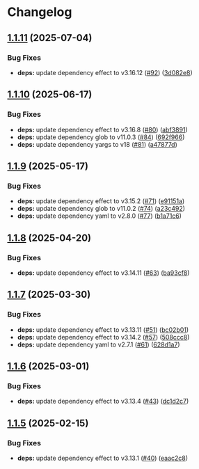# Changelog

## [1.1.11](https://github.com/jpb06/extract-dependencies-from-sources/compare/v1.1.10...v1.1.11) (2025-07-04)


### Bug Fixes

* **deps:** update dependency effect to v3.16.12 ([#92](https://github.com/jpb06/extract-dependencies-from-sources/issues/92)) ([3d082e8](https://github.com/jpb06/extract-dependencies-from-sources/commit/3d082e845e8af2ce2d7a21cf2affb9ccc3089400))

## [1.1.10](https://github.com/jpb06/extract-dependencies-from-sources/compare/v1.1.9...v1.1.10) (2025-06-17)


### Bug Fixes

* **deps:** update dependency effect to v3.16.8 ([#80](https://github.com/jpb06/extract-dependencies-from-sources/issues/80)) ([abf3891](https://github.com/jpb06/extract-dependencies-from-sources/commit/abf38911a2bebe4e3648b6524dd950c7bfdbe920))
* **deps:** update dependency glob to v11.0.3 ([#84](https://github.com/jpb06/extract-dependencies-from-sources/issues/84)) ([692f966](https://github.com/jpb06/extract-dependencies-from-sources/commit/692f966ad605520f3c97c5430eacf626db70a413))
* **deps:** update dependency yargs to v18 ([#81](https://github.com/jpb06/extract-dependencies-from-sources/issues/81)) ([a47877d](https://github.com/jpb06/extract-dependencies-from-sources/commit/a47877dd346c6b5b1e7a429f22aa223caf327dc1))

## [1.1.9](https://github.com/jpb06/extract-dependencies-from-sources/compare/v1.1.8...v1.1.9) (2025-05-17)


### Bug Fixes

* **deps:** update dependency effect to v3.15.2 ([#71](https://github.com/jpb06/extract-dependencies-from-sources/issues/71)) ([e91151a](https://github.com/jpb06/extract-dependencies-from-sources/commit/e91151ae7e7ced78e3af21be0639a2b6b28bae53))
* **deps:** update dependency glob to v11.0.2 ([#74](https://github.com/jpb06/extract-dependencies-from-sources/issues/74)) ([a23c492](https://github.com/jpb06/extract-dependencies-from-sources/commit/a23c492459fee86f2bfce1231fd91a4f79021802))
* **deps:** update dependency yaml to v2.8.0 ([#77](https://github.com/jpb06/extract-dependencies-from-sources/issues/77)) ([b1a71c6](https://github.com/jpb06/extract-dependencies-from-sources/commit/b1a71c64757d50d2d4ff46b1bb82272bbb0856f7))

## [1.1.8](https://github.com/jpb06/extract-dependencies-from-sources/compare/v1.1.7...v1.1.8) (2025-04-20)


### Bug Fixes

* **deps:** update dependency effect to v3.14.11 ([#63](https://github.com/jpb06/extract-dependencies-from-sources/issues/63)) ([ba93cf8](https://github.com/jpb06/extract-dependencies-from-sources/commit/ba93cf883de02539c9759f853ca9bfc93219b044))

## [1.1.7](https://github.com/jpb06/extract-dependencies-from-sources/compare/v1.1.6...v1.1.7) (2025-03-30)


### Bug Fixes

* **deps:** update dependency effect to v3.13.11 ([#51](https://github.com/jpb06/extract-dependencies-from-sources/issues/51)) ([bc02b01](https://github.com/jpb06/extract-dependencies-from-sources/commit/bc02b0130710cb96365c35b678a392c699017103))
* **deps:** update dependency effect to v3.14.2 ([#57](https://github.com/jpb06/extract-dependencies-from-sources/issues/57)) ([508ccc8](https://github.com/jpb06/extract-dependencies-from-sources/commit/508ccc8fcdf1043c6e76b6d775a565119aad2765))
* **deps:** update dependency yaml to v2.7.1 ([#61](https://github.com/jpb06/extract-dependencies-from-sources/issues/61)) ([628d1a7](https://github.com/jpb06/extract-dependencies-from-sources/commit/628d1a79792b18df47a90deb994b1be4957448ea))

## [1.1.6](https://github.com/jpb06/extract-dependencies-from-sources/compare/v1.1.5...v1.1.6) (2025-03-01)


### Bug Fixes

* **deps:** update dependency effect to v3.13.4 ([#43](https://github.com/jpb06/extract-dependencies-from-sources/issues/43)) ([dc1d2c7](https://github.com/jpb06/extract-dependencies-from-sources/commit/dc1d2c7835499adfc62c375c7dbe8b89a52bf561))

## [1.1.5](https://github.com/jpb06/extract-dependencies-from-sources/compare/v1.1.4...v1.1.5) (2025-02-15)


### Bug Fixes

* **deps:** update dependency effect to v3.13.1 ([#40](https://github.com/jpb06/extract-dependencies-from-sources/issues/40)) ([eaac2c8](https://github.com/jpb06/extract-dependencies-from-sources/commit/eaac2c8f080902531dc1f152476c096b4129c9f5))
